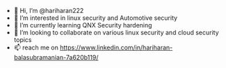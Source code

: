 - 👋 Hi, I’m @hariharan222
- 👀 I’m interested in linux security and Automotive security
- 🌱 I’m currently learning QNX Security hardening
- 💞️ I’m looking to collaborate on various linux security and cloud security topics
- 📫 reach me on https://www.linkedin.com/in/hariharan-balasubramanian-7a620b119/

<!---
hariharan222/hariharan222 is a ✨ special ✨ repository because its `README.md` (this file) appears on your GitHub profile.
You can click the Preview link to take a look at your changes.
--->
